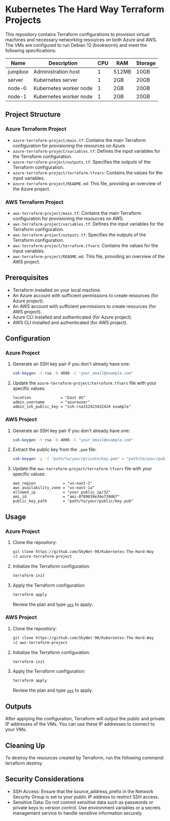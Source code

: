 # Kubernetes The Hard Way Terraform Projects

This repository contains Terraform configurations to provision virtual machines and necessary networking resources on both Azure and AWS. The VMs are configured to run Debian 12 (bookworm) and meet the following specifications:

| Name    | Description           | CPU | RAM   | Storage |
|---------|-----------------------|-----|-------|---------|
| jumpbox | Administration host   | 1   | 512MB | 10GB    |
| server  | Kubernetes server     | 1   | 2GB   | 20GB    |
| node-0  | Kubernetes worker node| 1   | 2GB   | 20GB    |
| node-1  | Kubernetes worker node| 1   | 2GB   | 20GB    |

## Project Structure

### Azure Terraform Project

- `azure-terraform-project/main.tf`: Contains the main Terraform configuration for provisioning the resources on Azure.
- `azure-terraform-project/variables.tf`: Defines the input variables for the Terraform configuration.
- `azure-terraform-project/outputs.tf`: Specifies the outputs of the Terraform configuration.
- `azure-terraform-project/terraform.tfvars`: Contains the values for the input variables.
- `azure-terraform-project/README.md`: This file, providing an overview of the Azure project.

### AWS Terraform Project

- `aws-terraform-project/main.tf`: Contains the main Terraform configuration for provisioning the resources on AWS.
- `aws-terraform-project/variables.tf`: Defines the input variables for the Terraform configuration.
- `aws-terraform-project/outputs.tf`: Specifies the outputs of the Terraform configuration.
- `aws-terraform-project/terraform.tfvars`: Contains the values for the input variables.
- `aws-terraform-project/README.md`: This file, providing an overview of the AWS project.

## Prerequisites

- Terraform installed on your local machine.
- An Azure account with sufficient permissions to create resources (for Azure project).
- An AWS account with sufficient permissions to create resources (for AWS project).
- Azure CLI installed and authenticated (for Azure project).
- AWS CLI installed and authenticated (for AWS project).

## Configuration

### Azure Project

1. Generate an SSH key pair if you don't already have one:
    ```sh
    ssh-keygen -t rsa -b 4096 -C "your_email@example.com"
    ```

2. Update the `azure-terraform-project/terraform.tfvars` file with your specific values:
    ```hcl
    location             = "East US"
    admin_username       = "azureuser"
    admin_ssh_public_key = "ssh-rsa312423432424 example"
    ```

### AWS Project

1. Generate an SSH key pair if you don't already have one:
    ```sh
    ssh-keygen -t rsa -b 4096 -C "your_email@example.com"
    ```

2. Extract the public key from the `.pem` file:
    ```sh
    ssh-keygen -y -f "path/to/your/private/key.pem" > "path/to/your/public/key.pub"
    ```

3. Update the `aws-terraform-project/terraform.tfvars` file with your specific values:
    ```hcl
    aws_region            = "us-east-1"
    aws_availability_zone = "us-east-1a"
    allowed_ip            = "your_public_ip/32"
    ami_id                = "ami-0789039e34e739d67"
    public_key_path       = "path/to/your/public/key.pub"
    ```

## Usage

### Azure Project

1. Clone the repository:
    ```sh
    git clone https://github.com/SkyNet-90/Kubernetes-The-Hard-Way
    cd azure-terraform-project
    ```

2. Initialize the Terraform configuration:
    ```sh
    terraform init
    ```

3. Apply the Terraform configuration:
    ```sh
    terraform apply
    ```

    Review the plan and type [`yes`](command:_github.copilot.openSymbolFromReferences?%5B%22yes%22%2C%5B%7B%22uri%22%3A%7B%22%24mid%22%3A1%2C%22fsPath%22%3A%22c%3A%5C%5CUsers%5C%5Cmatthewss%5C%5CDocuments%5C%5CKubernetes%20The%20Hard%20Way%5C%5CREADME.md%22%2C%22_sep%22%3A1%2C%22external%22%3A%22file%3A%2F%2F%2Fc%253A%2FUsers%2Fmatthewss%2FDocuments%2FKubernetes%2520The%2520Hard%2520Way%2FREADME.md%22%2C%22path%22%3A%22%2Fc%3A%2FUsers%2Fmatthewss%2FDocuments%2FKubernetes%20The%20Hard%20Way%2FREADME.md%22%2C%22scheme%22%3A%22file%22%7D%2C%22pos%22%3A%7B%22line%22%3A56%2C%22character%22%3A30%7D%7D%2C%7B%22uri%22%3A%7B%22%24mid%22%3A1%2C%22fsPath%22%3A%22c%3A%5C%5CUsers%5C%5Cmatthewss%5C%5CDocuments%5C%5CKubernetes%20The%20Hard%20Way%5C%5CREADME.md%22%2C%22_sep%22%3A1%2C%22external%22%3A%22file%3A%2F%2F%2Fc%253A%2FUsers%2Fmatthewss%2FDocuments%2FKubernetes%2520The%2520Hard%2520Way%2FREADME.md%22%2C%22path%22%3A%22%2Fc%3A%2FUsers%2Fmatthewss%2FDocuments%2FKubernetes%20The%20Hard%20Way%2FREADME.md%22%2C%22scheme%22%3A%22file%22%7D%2C%22pos%22%3A%7B%22line%22%3A56%2C%22character%22%3A30%7D%7D%5D%5D "Go to definition") to apply.

### AWS Project

1. Clone the repository:
    ```sh
    git clone https://github.com/SkyNet-90/Kubernetes-The-Hard-Way
    cd aws-terraform-project
    ```

2. Initialize the Terraform configuration:
    ```sh
    terraform init
    ```

3. Apply the Terraform configuration:
    ```sh
    terraform apply
    ```

    Review the plan and type [`yes`](command:_github.copilot.openSymbolFromReferences?%5B%22yes%22%2C%5B%7B%22uri%22%3A%7B%22%24mid%22%3A1%2C%22fsPath%22%3A%22c%3A%5C%5CUsers%5C%5Cmatthewss%5C%5CDocuments%5C%5CKubernetes%20The%20Hard%20Way%5C%5CREADME.md%22%2C%22_sep%22%3A1%2C%22external%22%3A%22file%3A%2F%2F%2Fc%253A%2FUsers%2Fmatthewss%2FDocuments%2FKubernetes%2520The%2520Hard%2520Way%2FREADME.md%22%2C%22path%22%3A%22%2Fc%3A%2FUsers%2Fmatthewss%2FDocuments%2FKubernetes%20The%20Hard%20Way%2FREADME.md%22%2C%22scheme%22%3A%22file%22%7D%2C%22pos%22%3A%7B%22line%22%3A56%2C%22character%22%3A30%7D%7D%2C%7B%22uri%22%3A%7B%22%24mid%22%3A1%2C%22fsPath%22%3A%22c%3A%5C%5CUsers%5C%5Cmatthewss%5C%5CDocuments%5C%5CKubernetes%20The%20Hard%20Way%5C%5CREADME.md%22%2C%22_sep%22%3A1%2C%22external%22%3A%22file%3A%2F%2F%2Fc%253A%2FUsers%2Fmatthewss%2FDocuments%2FKubernetes%2520The%2520Hard%2520Way%2FREADME.md%22%2C%22path%22%3A%22%2Fc%3A%2FUsers%2Fmatthewss%2FDocuments%2FKubernetes%20The%20Hard%20Way%2FREADME.md%22%2C%22scheme%22%3A%22file%22%7D%2C%22pos%22%3A%7B%22line%22%3A56%2C%22character%22%3A30%7D%7D%5D%5D "Go to definition") to apply.

## Outputs

After applying the configuration, Terraform will output the public and private IP addresses of the VMs. You can use these IP addresses to connect to your VMs.

## Cleaning Up

To destroy the resources created by Terraform, run the following command: terraform destroy

## Security Considerations

- SSH Access: Ensure that the source_address_prefix in the Network Security Group is set to your public IP address to restrict SSH access.
- Sensitive Data: Do not commit sensitive data such as passwords or private keys to version control. Use environment variables or a secrets management service to handle sensitive information securely.